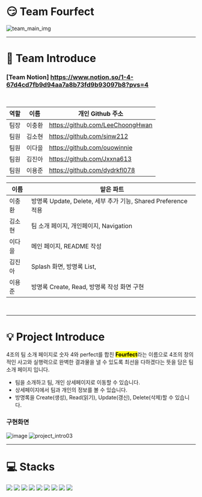 # 😏 Team Fourfect
![team_main_img](https://github.com/Team4Page/TeamPage/assets/139089298/0533c0f3-4313-4385-a50f-ff78fe7a6556)

---
<div><h1>🔗 Team Introduce</h1></div>

### [Team Notion] <https://www.notion.so/1-4-67d4cd7fb9d94aa7a8b73fd9b93097b8?pvs=4>

<br>

| 역할 | 이름   | 개인 Github 주소                 |
| --- | ------ |----------------------------------|
| 팀장 | 이충환 |<https://github.com/LeeChoongHwan>|
| 팀원 | 김소현 |<https://github.com/sinw212>      |
| 팀원 | 이다을 |<https://github.com/ouowinnie>    |
| 팀원 | 김진아 |<https://github.com/Jxxna613>     |
| 팀원 | 이용준 |<https://github.com/dydrkfl078>   |

| 이름   | 맡은 파트                               |
| ------ |----------------------------------------|
| 이충환 |방명록 Update, Delete, 세부 추가 기능, Shared Preference 적용|
| 김소현 |팀 소개 페이지, 개인페이지, Navigation|
| 이다을 |메인 페이지, README 작성|
| 김진아 |Splash 화면, 방명록 List,|
| 이용준 |방명록 Create, Read, 방명록 작성 화면 구현|

<br>

---
<div><h1>💡 Project Introduce</h1></div>
4조의 팀 소개 페이지로 숫자 4와 perfect를 합친 <mark style="font-weight:bold">Fourfect</mark>라는 이름으로 4조의 창의적인 사고와 실행력으로 완벽한 결과물을 낼 수 있도록 최선을 다하겠다는 뜻을 담은 팀 소개 페이지 입니다.

<br>

- 팀을 소개하고 팀, 개인 상세페이지로 이동할 수 있습니다.
- 상세페이지에서 팀과 개인의 정보를 볼 수 있습니다.
- 방명록을 Create(생성), Read(읽기), Update(갱신), Delete(삭제)할 수 있습니다.


### 구현화면
![image](https://github.com/sinw212/TeamPage/assets/53486320/af649a4f-cbaa-4144-809b-ff6d7697e182)
![project_intro03](https://github.com/Team4Page/TeamPage/assets/139089298/b759640a-6709-422c-8589-8207617cca71)

---

<div align=left><h1>💻 Stacks</h1></div>
<div align=left>
<img src="https://img.shields.io/badge/Flutter-02569B.svg?style=for-the-badge&logo=Flutter&logoColor=white">
<img src="https://img.shields.io/badge/dart-02569B.svg?style=for-the-badge&logo=dart&logoColor=white">
<img src="https://img.shields.io/badge/Visual Studio Code-007ACC?style=for-the-badge&logo=Visual Studio Code&logoColor=white">
<img src="https://img.shields.io/badge/Git-F05032?style=for-the-badge&logo=Git&logoColor=white">
<img src="https://img.shields.io/badge/GitHub-181717?style=for-the-badge&logo=GitHub&logoColor=white">
<img src="https://img.shields.io/badge/Provider-666666.svg?style=for-the-badge&logoColor=white">
<img src="https://img.shields.io/badge/Shared Preference-666666.svg?style=for-the-badge&logoColor=white">
<img src="https://img.shields.io/badge/webview-666666.svg?style=for-the-badge&logoColor=white">
<img src="https://img.shields.io/badge/splash-666666.svg?style=for-the-badge&logoColor=white">
</div>
